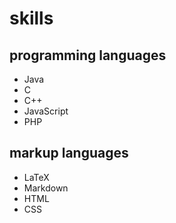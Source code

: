 # skills

## programming languages

- Java
- C
- C++
- JavaScript
- PHP

## markup languages

- LaTeX
- Markdown
- HTML
- CSS
